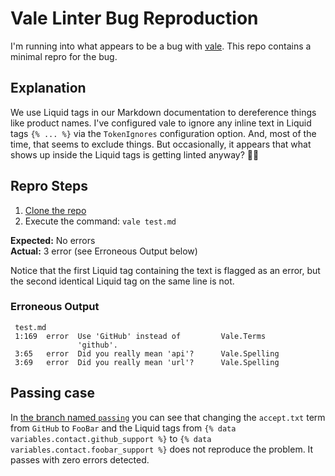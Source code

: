 # Vale Linter Bug Reproduction

I'm running into what appears to be a bug with [vale][vale-linter]. This repo contains a minimal repro for the bug.

[vale-linter]: https://github.com/errata-ai/vale

## Explanation

We use Liquid tags in our Markdown documentation to dereference things like product names. I've configured vale to ignore any inline text in Liquid tags `{% ... %}` via the `TokenIgnores` configuration option. And, most of the time, that seems to exclude things. But occasionally, it appears that what shows up inside the Liquid tags is getting linted anyway? :man_shrugging:

## Repro Steps

1. [Clone the repo](https://docs.github.com/en/github/using-git/which-remote-url-should-i-use)
1. Execute the command: `vale test.md`

**Expected:** No errors \
**Actual:** 3 error (see Erroneous Output below)

Notice that the first Liquid tag containing the text is flagged as an error, but the second identical Liquid tag on the same line is not.

### Erroneous Output

```text
 test.md
 1:169  error  Use 'GitHub' instead of         Vale.Terms
               'github'.
 3:65   error  Did you really mean 'api'?      Vale.Spelling
 3:69   error  Did you really mean 'url'?      Vale.Spelling
```

## Passing case

In [the branch named `passing`](https://github.com/lee-dohm/vale-test/tree/passing) you can see that changing the `accept.txt` term from `GitHub` to `FooBar` and the Liquid tags from `{% data variables.contact.github_support %}` to `{% data variables.contact.foobar_support %}` does not reproduce the problem. It passes with zero errors detected.
